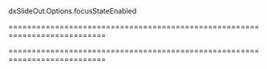 <!--id-->dxSlideOut.Options.focusStateEnabled<!--/id-->
===========================================================================
<!--hidden--><!--/hidden-->
===========================================================================

